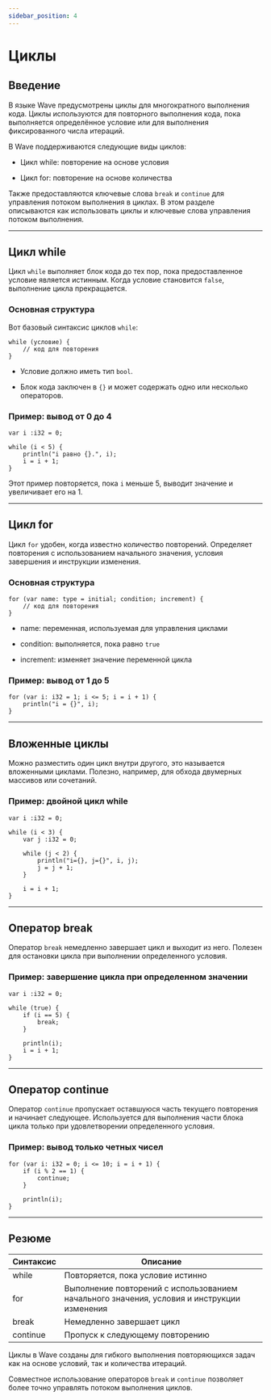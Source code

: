 ```yaml
---
sidebar_position: 4
---
```


# Циклы

## Введение

В языке Wave предусмотрены циклы для многократного выполнения кода.
Циклы используются для повторного выполнения кода, пока выполняется определённое условие или для выполнения фиксированного числа итераций.

В Wave поддерживаются следующие виды циклов:

- Цикл while: повторение на основе условия

- Цикл for: повторение на основе количества

Также предоставляются ключевые слова `break` и `continue` для управления потоком выполнения в циклах.
В этом разделе описываются как использовать циклы и ключевые слова управления потоком выполнения.

---

## Цикл while

Цикл `while` выполняет блок кода до тех пор, пока предоставленное условие является истинным.
Когда условие становится `false`, выполнение цикла прекращается.

### Основная структура

Вот базовый синтаксис циклов `while`:

```wave
while (условие) {
    // код для повторения
}
```

- Условие должно иметь тип `bool`.

- Блок кода заключен в `{}` и может содержать одно или несколько операторов.

### Пример: вывод от 0 до 4

```wave
var i :i32 = 0;

while (i < 5) {
    println("i равно {}.", i);
    i = i + 1;
}
```

Этот пример повторяется, пока `i` меньше 5, выводит значение и увеличивает его на 1.

---

## Цикл for

Цикл `for` удобен, когда известно количество повторений.
Определяет повторения с использованием начального значения, условия завершения и инструкции изменения.

### Основная структура

```wave
for (var name: type = initial; condition; increment) {
    // код для повторения
}
```

- name: переменная, используемая для управления циклами

- condition: выполняется, пока равно `true`

- increment: изменяет значение переменной цикла

### Пример: вывод от 1 до 5

```wave
for (var i: i32 = 1; i <= 5; i = i + 1) {
    println("i = {}", i);
}
```

---

## Вложенные циклы

Можно разместить один цикл внутри другого, это называется вложенными циклами.
Полезно, например, для обхода двумерных массивов или сочетаний.

### Пример: двойной цикл while

```wave
var i :i32 = 0;

while (i < 3) {
    var j :i32 = 0;

    while (j < 2) {
        println("i={}, j={}", i, j);
        j = j + 1;
    }

    i = i + 1;
}
```

---

## Оператор break

Оператор `break` немедленно завершает цикл и выходит из него.
Полезен для остановки цикла при выполнении определенного условия.

### Пример: завершение цикла при определенном значении

```wave
var i :i32 = 0;

while (true) {
    if (i == 5) {
        break;
    }

    println(i);
    i = i + 1;
}
```

---

## Оператор continue

Оператор `continue` пропускает оставшуюся часть текущего повторения и начинает следующее.
Используется для выполнения части блока цикла только при удовлетворении определенного условия.

### Пример: вывод только четных чисел

```wave
for (var i: i32 = 0; i <= 10; i = i + 1) {
    if (i % 2 == 1) {
        continue;
    }

    println(i);
}
```

---

## Резюме

| Синтаксис | Описание                                                                                   |
| --------- | ------------------------------------------------------------------------------------------ |
| while     | Повторяется, пока условие истинно                                                          |
| for       | Выполнение повторений с использованием начального значения, условия и инструкции изменения |
| break     | Немедленно завершает цикл                                                                  |
| continue  | Пропуск к следующему повторению                                                            |

Циклы в Wave созданы для гибкого выполнения повторяющихся задач как на основе условий, так и количества итераций.

Совместное использование операторов `break` и `continue` позволяет более точно управлять потоком выполнения циклов.
